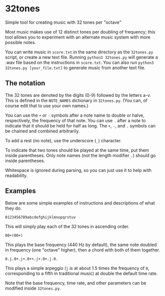 # 32tones
Simple tool for creating music with 32 tones per "octave"

Most music makes use of 12 distinct tones per doubling of frequency; this tool allows you to experiment with an alternate music system with more possible notes.

You can write music in `score.txt` in the same directory as the `32tones.py` script, or create a new text file. Running `python3 32tones.py` will generate a .wav file based on the instructions in `score.txt`. You can also run `python3 32tones.py [your_file.txt]` to generate music from another text file.

## The notation

The 32 tones are denoted by the digits (0-9) followed by the letters a-v. This is defined in the `NOTE_NAMES` dictionary in `32tones.py`. (You can, of course edit that to use your own names.)

You can use the `+` or `-` symbols after a note name to double or halve, respectively, the frequency of that note. You can use `.` after a note to indicate that it should be held for half as long. The `+`, `-`, and `.` symbols can be chained and combined arbitrarily.

To add a rest (no note), use the underscore (`_`) character.

To indicate that two tones should be played at the same time, put them inside parentheses. Only note names (not the length modifier `.`) should go inside parentheses.

Whitespace is ignored during parsing, so you can just use it to help with readability.


## Examples

Below are some simple examples of instructions and descriptions of what they do.

```
0123456789abcdefghijklmnopqrstuv
```
This will simply play each of the 32 tones in ascending order.

```
00+(00+)
```
This plays the base frequency (440 Hz by default), the same note doubled in frequency (one "octave" higher), then a chord with both of them together.

```
0.j.0+.j+.0++.j+.0+.j.0.
```
This plays a simple arpeggio (`j` is at about 1.5 times the frequency of `0`, corresponding to a fifth in traditional music) at double the default time rate.

Note that the base frequency, time rate, and other parameters can be modified inside `32tones.py`.
